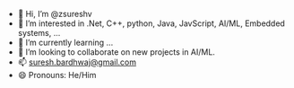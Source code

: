 - 👋 Hi, I’m @zsureshv
- 👀 I’m interested in .Net, C++, python, Java, JavScript, AI/ML, Embedded systems, ...
- 🌱 I’m currently learning ...
- 💞️ I’m looking to collaborate on new projects in AI/ML.
- 📫 suresh.bardhwaj@gmail.com
- 😄 Pronouns: He/Him

<!---
zsureshv/zsureshv is a ✨ special ✨ repository because its `README.md` (this file) appears on your GitHub profile.
You can click the Preview link to take a look at your changes.
--->

